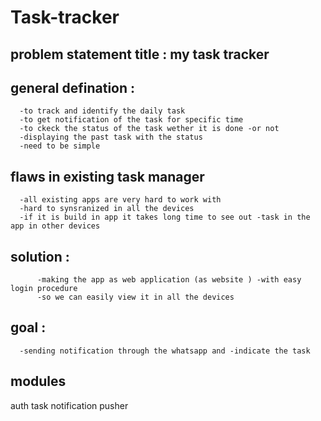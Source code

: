 # Task-tracker



   ## problem statement title : my task tracker
  
  ## general defination : 
      -to track and identify the daily task 
      -to get notification of the task for specific time 
      -to ckeck the status of the task wether it is done -or not 
      -displaying the past task with the status
      -need to be simple
 
  ## flaws in existing task manager 
      -all existing apps are very hard to work with 
      -hard to synsranized in all the devices
      -if it is build in app it takes long time to see out -task in the app in other devices
  ## solution : 
          -making the app as web application (as website ) -with easy login procedure
          -so we can easily view it in all the devices
 ## goal : 
      -sending notification through the whatsapp and -indicate the task
 
 ## modules
  auth
  task
  notification pusher 
